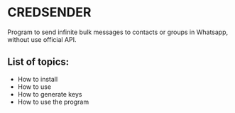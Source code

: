 # **CREDSENDER**

Program to send infinite bulk messages to contacts or groups in Whatsapp, without use official API.

## **List of topics:**

- How to install
- How to use
- How to generate keys
- How to use the program
